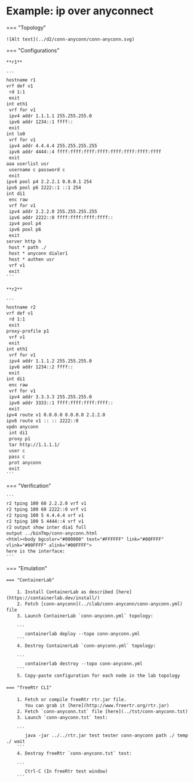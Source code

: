 # Example: ip over anyconnect

=== "Topology"

    ![Alt text](../d2/conn-anyconn/conn-anyconn.svg)

=== "Configurations"

    **r1**

    ```
    hostname r1
    vrf def v1
     rd 1:1
     exit
    int eth1
     vrf for v1
     ipv4 addr 1.1.1.1 255.255.255.0
     ipv6 addr 1234::1 ffff::
     exit
    int lo0
     vrf for v1
     ipv4 addr 4.4.4.4 255.255.255.255
     ipv6 addr 4444::4 ffff:ffff:ffff:ffff:ffff:ffff:ffff:ffff
     exit
    aaa userlist usr
     username c password c
     exit
    ipv4 pool p4 2.2.2.1 0.0.0.1 254
    ipv6 pool p6 2222::1 ::1 254
    int di1
     enc raw
     vrf for v1
     ipv4 addr 2.2.2.0 255.255.255.255
     ipv6 addr 2222::0 ffff:ffff:ffff:ffff::
     ipv4 pool p4
     ipv6 pool p6
     exit
    server http h
     host * path ./
     host * anyconn dialer1
     host * authen usr
     vrf v1
     exit
    ```

    **r2**

    ```
    hostname r2
    vrf def v1
     rd 1:1
     exit
    proxy-profile p1
     vrf v1
     exit
    int eth1
     vrf for v1
     ipv4 addr 1.1.1.2 255.255.255.0
     ipv6 addr 1234::2 ffff::
     exit
    int di1
     enc raw
     vrf for v1
     ipv4 addr 3.3.3.3 255.255.255.0
     ipv6 addr 3333::1 ffff:ffff:ffff:ffff::
     exit
    ipv4 route v1 0.0.0.0 0.0.0.0 2.2.2.0
    ipv6 route v1 :: :: 2222::0
    vpdn anyconn
     int di1
     proxy p1
     tar http://1.1.1.1/
     user c
     pass c
     prot anyconn
     exit
    ```

=== "Verification"

    ```
    r2 tping 100 60 2.2.2.0 vrf v1
    r2 tping 100 60 2222::0 vrf v1
    r2 tping 100 5 4.4.4.4 vrf v1
    r2 tping 100 5 4444::4 vrf v1
    r2 output show inter dia1 full
    output ../binTmp/conn-anyconn.html
    <html><body bgcolor="#000000" text="#FFFFFF" link="#00FFFF" vlink="#00FFFF" alink="#00FFFF">
    here is the interface:
    ```

=== "Emulation"

    === "ContainerLab"

        1. Install ContainerLab as described [here](https://containerlab.dev/install/)  
        2. Fetch [conn-anyconn](../clab/conn-anyconn/conn-anyconn.yml) file  
        3. Launch ContainerLab `conn-anyconn.yml` topology:  

        ```
           containerlab deploy --topo conn-anyconn.yml  
        ```
        4. Destroy ContainerLab `conn-anyconn.yml` topology:  

        ```
           containerlab destroy --topo conn-anyconn.yml  
        ```
        5. Copy-paste configuration for each node in the lab topology

    === "freeRtr CLI"

        1. Fetch or compile freeRtr rtr.jar file.  
           You can grab it [here](http://www.freertr.org/rtr.jar)  
        2. Fetch `conn-anyconn.tst` file [here](../tst/conn-anyconn.tst)  
        3. Launch `conn-anyconn.tst` test:  

        ```
           java -jar ../../rtr.jar test tester conn-anyconn path ./ temp ./ wait
        ```
        4. Destroy freeRtr `conn-anyconn.tst` test:  

        ```
           Ctrl-C (In freeRtr test window)
        ```

